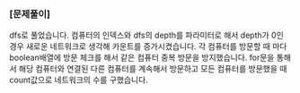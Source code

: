 ### [문제풀이]
dfs로 풀었습니다. 컴퓨터의 인덱스와 dfs의 depth를 파라미터로 해서 depth가 0인 경우 새로운 네트워크로 생각해 카운트를 증가시켰습니다. 각 컴퓨터를 방문할 때 마다 boolean배열에 방문 체크를 해서 같은 컴퓨터 중복 방문을 방지했습니다.
for문을 통해서 해당 컴퓨터와 연결된 다른 컴퓨터를 계속해서 방문하고 모든 컴퓨터를 방문했을 때 count값으로 네트워크의 수를 구했습니다.
